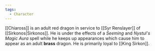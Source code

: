 ```yaml
---
tags:
  - Character
---
```

[[Chiaross]] is an adult red dragon in service to [[Syr Renslayer]] of [[Sirkonos|Sirkonos]]. He is under the effects of a *Seeming* and *Nystul's Magic Aura* spell while he keeps up appearances which cause him to appear as an adult **brass** dragon. He is primarily loyal to [[King Sirkon]].